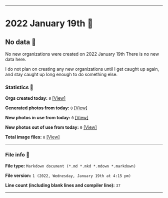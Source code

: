 
***

# 2022 January 19th 📅

## No data 🚫

No new organizations were created on 2022 January 19th There is no new data here.

I do not plan on creating any new organizations until I get caught up again, and stay caught up long enough to do something else.

<!-- I will (hopefully) be creating new organizations at some point later this month. At the moment, I have become overloaded, and need to take a break. The list keeps growing faster than I can catch up on it, and it would have taken 3+ more consecutive days of work, which I can't do right now. !-->

### Statistics 📝

**Orgs created today:** `0` [[View]](/NewOrgs/2022/01_January/README.md#january-19th-2022)

**Generated photos from today:** `0` [[View]](/OrganizationGraphics/ByDate/2022/01_January/19/Generated/)

**New photos in use from today:** `0` [[View]](/OrganizationGraphics/ByDate/2022/01_January/19/Used/)

**New photos out of use from today:** `0` [[View]](/OrganizationGraphics/ByDate/2022/01_January/19/Unused/)

**Total image files:** `0` [[View]](/OrganizationGraphics/ByDate/2022_January/19/)

***

### File info 📜

**File type:** `Markdown document (*.md *.mkd *.mdown *.markdown)`

**File version:** `1 (2022, Wednesday, January 19th at 4:15 pm)`

**Line count (including blank lines and compiler line):** `37`

***
